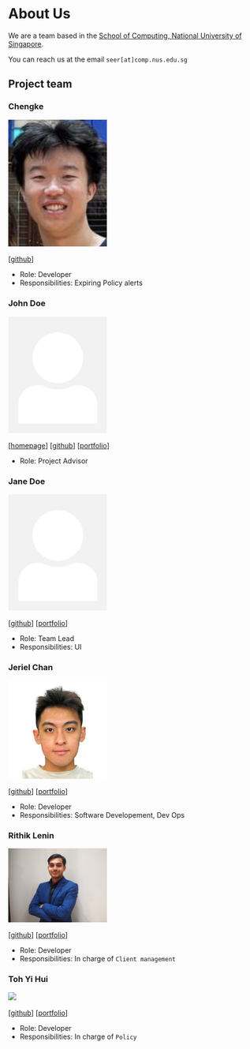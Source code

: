 # About Us

We are a team based in the [School of Computing, National University of Singapore](http://www.comp.nus.edu.sg).

You can reach us at the email `seer[at]comp.nus.edu.sg`

## Project team

### Chengke

<img src="images/ckaayy.png" width="200px">

[[github](https://github.com/ckaayy)]

* Role: Developer
* Responsibilities: Expiring Policy alerts

### John Doe

<img src="images/johndoe.png" width="200px">

[[homepage](http://www.comp.nus.edu.sg/~damithch)]
[[github](https://github.com/johndoe)]
[[portfolio](team/johndoe.md)]

* Role: Project Advisor

### Jane Doe

<img src="images/johndoe.png" width="200px">

[[github](http://github.com/johndoe)]
[[portfolio](team/johndoe.md)]

* Role: Team Lead
* Responsibilities: UI

### Jeriel Chan

<img src="images/nimastic.png" width="200px">

[[github](http://github.com/nimastic)] [[portfolio](team/nimastic.md)]

* Role: Developer
* Responsibilities: Software Developement, Dev Ops

### Rithik Lenin

<img src="images/rithiklenin.png" width="200px">

[[github](http://github.com/rithiklenin)]
[[portfolio](team/rithiklenin.md)]

* Role: Developer
* Responsibilities: In charge of ```Client management```

### Toh Yi Hui

<img src="images/yihuididi.png" width="200px">

[[github](http://github.com/yihuididi)]
[[portfolio](team/yihuididi.md)]

* Role: Developer
* Responsibilities: In charge of `Policy`

